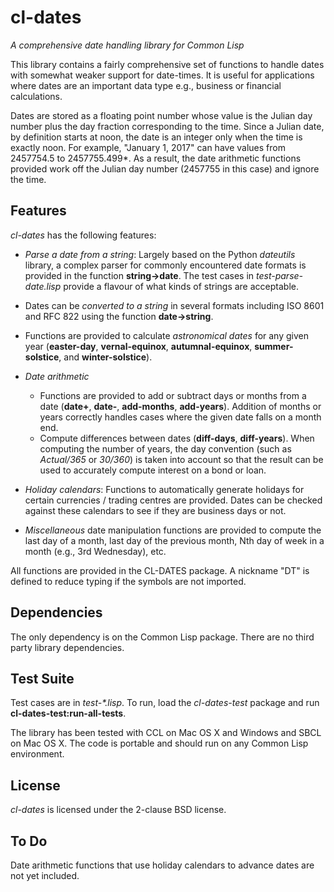 # cl-dates

*A comprehensive date handling library for Common Lisp*

This library contains a fairly comprehensive set of functions to
handle dates with somewhat weaker support for date-times. It is useful
for applications where dates are an important data type e.g., business
or financial calculations.

Dates are stored as a floating point number whose value is the Julian
day number plus the day fraction corresponding to the time. Since a
Julian date, by definition starts at noon, the date is an integer only
when the time is exactly noon. For example, "January 1, 2017" can have
values from 2457754.5 to 2457755.499*. As a result, the date
arithmetic functions provided work off the Julian day number (2457755
in this case) and ignore the time.

## Features

*cl-dates* has the following features:

- *Parse a date from a string*: Largely based on the Python
  *dateutils* library, a complex parser for commonly encountered date
  formats is provided in the function **string->date**. The test cases
  in *test-parse-date.lisp* provide a flavour of what kinds of strings
  are acceptable.

- Dates can be *converted to a string* in several formats including
  ISO 8601 and RFC 822 using the function **date->string**.

- Functions are provided to calculate *astronomical dates* for any
  given year (**easter-day**, **vernal-equinox**,
  **autumnal-equinox**, **summer-solstice**, and **winter-solstice**).

- *Date arithmetic*
    - Functions are provided to add or subtract days or months from a
      date (**date+**, **date-**, **add-months**,
      **add-years**). Addition of months or years correctly handles
      cases where the given date falls on a month end.
    - Compute differences between dates (**diff-days**,
      **diff-years**). When computing the number of years, the day
      convention (such as *Actual/365* or *30/360*) is taken into
      account so that the result can be used to accurately compute
      interest on a bond or loan.
	  
- *Holiday calendars*: Functions to automatically generate holidays
  for certain currencies / trading centres are provided. Dates can
  be checked against these calendars to see if they are business days
  or not.

- *Miscellaneous* date manipulation functions are provided to compute
  the last day of a month, last day of the previous month, Nth day of
  week in a month (e.g., 3rd Wednesday), etc.

All functions are provided in the CL-DATES package. A nickname "DT" is
defined to reduce typing if the symbols are not imported.

## Dependencies

The only dependency is on the Common Lisp package. There are no third
party library dependencies.

## Test Suite

Test cases are in _test-*.lisp_. To run, load the *cl-dates-test* package
and run **cl-dates-test:run-all-tests**.

The library has been tested with CCL on Mac OS X and Windows and SBCL on Mac
OS X. The code is portable and should run on any Common Lisp environment. 

## License

*cl-dates* is licensed under the 2-clause BSD license.

## To Do

Date arithmetic functions that use holiday calendars to advance dates
are not yet included.
